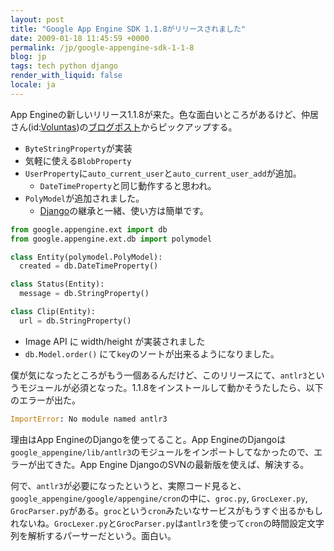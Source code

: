 ```yaml
---
layout: post
title: "Google App Engine SDK 1.1.8がリリースされました"
date: 2009-01-18 11:45:59 +0000
permalink: /jp/google-appengine-sdk-1-1-8
blog: jp
tags: tech python django
render_with_liquid: false
locale: ja
---
```


App Engineの新しいリリース1.1.8が来た。色な面白いところがあるけど、仲居さん(id:[Voluntas](http://d.hatena.ne.jp/Voluntas/))の[ブログポスト](http://d.hatena.ne.jp/Voluntas/20090117/1232209649)からピックアップする。

- `ByteStringProperty`が実装
- 気軽に使える`BlobProperty`
- `UserProperty`に`auto_current_user`と`auto_current_user_add`が追加。
    - `DateTimeProperty`と同じ動作すると思われ。
- `PolyModel`が追加されました。
    - [Django](http://www.djangoproject.com/)の継承と一緒、使い方は簡単です。

```python
from google.appengine.ext import db
from google.appengine.ext.db import polymodel

class Entity(polymodel.PolyModel):
  created = db.DateTimeProperty()

class Status(Entity):
  message = db.StringProperty()

class Clip(Entity):
  url = db.StringProperty()
```

- Image API に width/height が実装されました
- `db.Model.order()` にて`key`のソートが出来るようになりました。

僕が気になったところがもう一個あるんだけど、このリリースにて、`antlr3`というモジュールが必須となった。1.1.8をインストールして動かそうたしたら、以下のエラーが出た。

```python
ImportError: No module named antlr3
```

理由はApp EngineのDjangoを使ってること。App EngineのDjangoは`google_appengine/lib/antlr3`のモジュールをインポートしてなかったので、エラーが出てきた。App Engine DjangoのSVNの最新版を使えば、解決する。

何で、`antlr3`が必要になったというと、実際コード見ると、`google_appengine/google/appengine/cron`の中に、`groc.py`, `GrocLexer.py`, `GrocParser.py`がある。`groc`という`cron`みたいなサービスがもうすぐ出るかもしれないね。`GrocLexer.py`と`GrocParser.py`は`antlr3`を使って`cron`の時間設定文字列を解析するパーサーだという。面白い。
